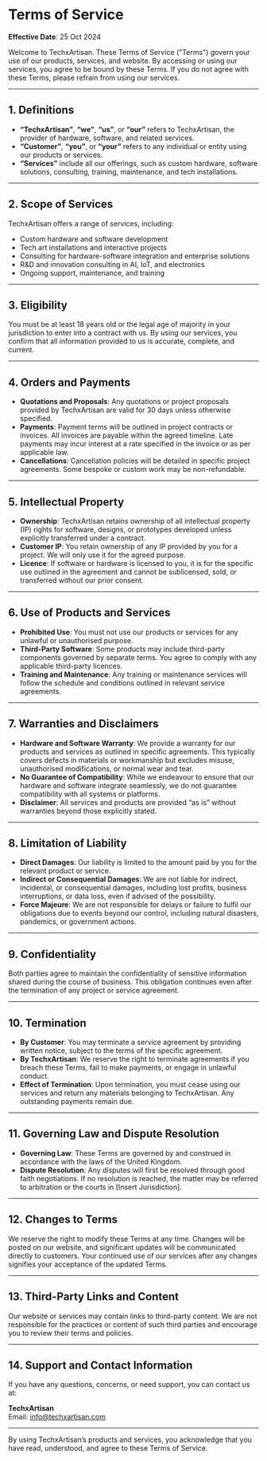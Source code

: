 # **Terms of Service**

**Effective Date**: 25 Oct 2024

Welcome to TechxArtisan. These Terms of Service ("Terms") govern your use of our products, services, and website. By accessing or using our services, you agree to be bound by these Terms. If you do not agree with these Terms, please refrain from using our services.  

---

## 1. **Definitions**

- **“TechxArtisan”**, **“we”**, **“us”**, or **“our”** refers to TechxArtisan, the provider of hardware, software, and related services.  
- **“Customer”**, **“you”**, or **“your”** refers to any individual or entity using our products or services.  
- **“Services”** include all our offerings, such as custom hardware, software solutions, consulting, training, maintenance, and tech installations.  

---

## 2. **Scope of Services**  

TechxArtisan offers a range of services, including:  
- Custom hardware and software development  
- Tech art installations and interactive projects  
- Consulting for hardware-software integration and enterprise solutions  
- R&D and innovation consulting in AI, IoT, and electronics  
- Ongoing support, maintenance, and training  

---

## 3. **Eligibility**

You must be at least 18 years old or the legal age of majority in your jurisdiction to enter into a contract with us. By using our services, you confirm that all information provided to us is accurate, complete, and current.

---

## 4. **Orders and Payments**  

- **Quotations and Proposals**: Any quotations or project proposals provided by TechxArtisan are valid for 30 days unless otherwise specified.  
- **Payments**: Payment terms will be outlined in project contracts or invoices. All invoices are payable within the agreed timeline. Late payments may incur interest at a rate specified in the invoice or as per applicable law.  
- **Cancellations**: Cancellation policies will be detailed in specific project agreements. Some bespoke or custom work may be non-refundable.  

---

## 5. **Intellectual Property**  

- **Ownership**: TechxArtisan retains ownership of all intellectual property (IP) rights for software, designs, or prototypes developed unless explicitly transferred under a contract.  
- **Customer IP**: You retain ownership of any IP provided by you for a project. We will only use it for the agreed purpose.  
- **Licence**: If software or hardware is licensed to you, it is for the specific use outlined in the agreement and cannot be sublicensed, sold, or transferred without our prior consent.  

---

## 6. **Use of Products and Services**

- **Prohibited Use**: You must not use our products or services for any unlawful or unauthorised purpose.  
- **Third-Party Software**: Some products may include third-party components governed by separate terms. You agree to comply with any applicable third-party licences.  
- **Training and Maintenance**: Any training or maintenance services will follow the schedule and conditions outlined in relevant service agreements.  

---

## 7. **Warranties and Disclaimers**  

- **Hardware and Software Warranty**: We provide a warranty for our products and services as outlined in specific agreements. This typically covers defects in materials or workmanship but excludes misuse, unauthorised modifications, or normal wear and tear.  
- **No Guarantee of Compatibility**: While we endeavour to ensure that our hardware and software integrate seamlessly, we do not guarantee compatibility with all systems or platforms.  
- **Disclaimer**: All services and products are provided “as is” without warranties beyond those explicitly stated.  

---

## 8. **Limitation of Liability**  

- **Direct Damages**: Our liability is limited to the amount paid by you for the relevant product or service.  
- **Indirect or Consequential Damages**: We are not liable for indirect, incidental, or consequential damages, including lost profits, business interruptions, or data loss, even if advised of the possibility.  
- **Force Majeure**: We are not responsible for delays or failure to fulfil our obligations due to events beyond our control, including natural disasters, pandemics, or government actions.  

---

## 9. **Confidentiality**  

Both parties agree to maintain the confidentiality of sensitive information shared during the course of business. This obligation continues even after the termination of any project or service agreement.  

---

## 10. **Termination**  

- **By Customer**: You may terminate a service agreement by providing written notice, subject to the terms of the specific agreement.  
- **By TechxArtisan**: We reserve the right to terminate agreements if you breach these Terms, fail to make payments, or engage in unlawful conduct.  
- **Effect of Termination**: Upon termination, you must cease using our services and return any materials belonging to TechxArtisan. Any outstanding payments remain due.  

---

## 11. **Governing Law and Dispute Resolution**  

- **Governing Law**: These Terms are governed by and construed in accordance with the laws of the United Kingdom.  
- **Dispute Resolution**: Any disputes will first be resolved through good faith negotiations. If no resolution is reached, the matter may be referred to arbitration or the courts in [Insert Jurisdiction].  

---

## 12. **Changes to Terms**  

We reserve the right to modify these Terms at any time. Changes will be posted on our website, and significant updates will be communicated directly to customers. Your continued use of our services after any changes signifies your acceptance of the updated Terms.  

---

## 13. **Third-Party Links and Content**  

Our website or services may contain links to third-party content. We are not responsible for the practices or content of such third parties and encourage you to review their terms and policies.  

---

## 14. **Support and Contact Information**  

If you have any questions, concerns, or need support, you can contact us at:

**TechxArtisan**  
Email: info@techxartisan.com

---

By using TechxArtisan’s products and services, you acknowledge that you have read, understood, and agree to these Terms of Service.  